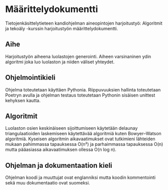 # Määrittelydokumentti

Tietojenkäsittelytieteen kandiohjelman aineopintojen harjoitustyö: Algoritmit ja tekoäly -kurssin harjoitustyön määrittelydokumentti.

## Aihe

Harjoitustyön aiheena luolastojen generointi.
Aiheen varsinaninen ydin algoritmi joka luo luolaston ja niiden väliset yhteydet.

## Ohjelmointikieli

Ohjelma toteutetaan käyttäen Pythonia. Riippuvuuksien hallinta toteutetaan Poetryn avulla ja ohjelman testaus toteutetaan Pythonin sisäisen unittest kehyksen kautta.

## Algoritmit

Luolaston osien keskinäiseen sijoittumiseen käytetään delaunay triangulaatioiden laskemiseen käytettävää algoritmiä kuten Bowyer–Watson algoritmiä. Kyseisen algoritmin aikavaatimukset ovat tutkimieni lähteiden mukaan pahimmassa tapauksessa O(n²) ja parhaimmassa tapauksessa O(n) mutta pääasiassa aikavaatimuksen ollessa O(n log n).

## Ohjelman ja dokumentaation kieli

Ohjelman koodi ja muuttujat ovat englanniksi mutta koodin kommentointi sekä muu dokumentaatio ovat suomeksi.
